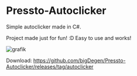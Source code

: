 # Pressto-Autoclicker
Simple autoclicker made in C#.

Project made just for fun! :D
Easy to use and works!

![grafik](https://user-images.githubusercontent.com/87152786/177621222-a01de5c8-9216-4927-8629-7a21d4af8c56.png)

Download:
https://github.com/bigDegen/Pressto-Autoclicker/releases/tag/autoclicker
